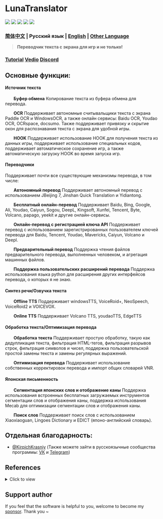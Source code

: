 # LunaTranslator 
  
<p align="left">
    <img src="https://img.shields.io/github/license/HIllya51/LunaTranslator">
    <a href="https://lunatranslator.xyz/Github/LunaTranslator/releases"><img src="https://img.shields.io/github/v/release/HIllya51/LunaTranslator?color=ffa"></a>
    <a href="https://lunatranslator.xyz/Github/LunaTranslator/releases/latest/download/LunaTranslator.zip" target="_blank"><img src="https://img.shields.io/badge/download_64bit-blue"/></a> <a href="https://lunatranslator.xyz/Github/LunaTranslator/releases/latest/download/LunaTranslator_x86.zip" target="_blank"><img src="https://img.shields.io/badge/download_32bit-blue"/></a> <img src="https://img.shields.io/badge/OS-windows 7--11 / wine-FF007C"/>
</p>

### [简体中文](README.md)  |  Русский язык | [English](README_en.md) | [Other Language](otherlang.md) 

> **Переводчик текста с экрана для игр и не только!**


### [Tutorial](https://docs.lunatranslator.xyz/#/ru/) [Vedio](https://space.bilibili.com/592120404/video) [Discord](https://discord.com/invite/ErtDwVeAbB)


## Основные функции:

#### Источник текста

&emsp;&emsp;**Буфер обмена** Копирование текста из буфера обмена для перевода.

&emsp;&emsp;**OCR** Поддерживает автономные считывальщики текста с экрана Paddle OCR и WindowsOCR, а также онлайн сервисы: Baidu OCR, Youdao OCR, OCRspace, docsumo. Также поддерживает привязку и скрытие окон для распознавания текста с экрана для удобной игры.

&emsp;&emsp;**HOOK** Поддерживает использование HOOK для получения текста из данных игры, поддерживает использование специальных кодов, поддерживает автоматическое сохранение игр, а также автоматическую загрузку HOOK во время запуска игр.


#### Переводчики

Поддерживает почти все существующие механизмы перевода, в том числе:

&emsp;&emsp;**Автономный перевод** Поддерживает автономный перевод с использованием JBeijing 7, Jinshan Quick Translation и Yidiantong.

&emsp;&emsp;**Бесплатный онлайн-перевод** Поддерживает Baidu, Bing, Google, Ali, Youdao, Caiyun, Sogou, DeepL, Kingsoft, Xunfei, Tencent, Byte, Volcano, papago, yeekit и другие онлайн-сервисы.

&emsp;&emsp;**Онлайн-перевод с регистрацией ключа API** Поддерживает перевод с использованием зарегистрированных пользователем ключей перевода для Baidu, Tencent, Youdao, Mavericks, Caiyun, Volcano и Deepl.

&emsp;&emsp;**Предварительный перевод** Поддержка чтения файлов предварительного перевода, выполненных человеком, и агрегация машинных файлов.

&emsp;&emsp;**Поддержка пользовательских расширений перевода** Поддержка использования языка python для расширения других интерфейсов перевода, о которых я не знаю.

#### Синтез речи/Озвучка текста

&emsp;&emsp;**Offline TTS** Поддерживает windowsTTS, VoiceRoid+, NeoSpeech, VoiceRoid2 и VOICEVOX.

&emsp;&emsp;**Online TTS** Поддерживает Volcano TTS, youdaoTTS, EdgeTTS

#### Обработка текста/Оптимизация перевода

&emsp;&emsp;**Обработка текста** Поддерживает простую обработку, такую ​​как дедупликация текста, фильтрация HTML-тегов, фильтрация разрывов строк, фильтрация символов и чисел, поддержка пользовательской простой замены текста и замены регулярных выражений.

&emsp;&emsp;**Оптимизация перевода** Поддерживает использование собственных корректировок перевода и импорт общих словарей VNR.

#### Японская письменность

&emsp;&emsp;**Сегментация японских слов и отображение каны** Поддержка использования встроенных бесплатных загружаемых инструментов сегментации слов и отображения каны, поддержка использования Mecab для оптимизации сегментации слов и отображения каны.

&emsp;&emsp;**Поиск слов** Поддерживает поиск слов с использованием Xiaoxiaoguan, Lingoes Dictionary и EDICT (японо-английский словарь).


##  Отдельная благодарность: 


* [@KirpichKrasniy](https://github.com/KirpichKrasniy) (Также можете зайти в русскоязычные сообщества программы: [VK](https://vk.com/lunatranslator) и [Telegram](https://t.me/LunaTranslator))


## References

<details>
<summary>Click to view</summary>

* [Artikash/Textractor](https://github.com/Artikash/Textractor)

* [RapidAI/RapidOcrOnnx](https://github.com/RapidAI/RapidOcrOnnx)

* [PaddlePaddle/PaddleOCR](https://github.com/PaddlePaddle/PaddleOCR)

* [UlionTse/translators](https://github.com/UlionTse/translators)

* [Blinue/Magpie](https://github.com/Blinue/Magpie)

* [nanokina/ebyroid](https://github.com/nanokina/ebyroid)

* [xupefei/Locale-Emulator](https://github.com/xupefei/Locale-Emulator)

* [InWILL/Locale_Remulator](https://github.com/InWILL/Locale_Remulator)

* [zxyacb/ntlea](https://github.com/zxyacb/ntlea)

* [@KirpichKrasniy](https://github.com/KirpichKrasniy)

</details>


## Support author
 
If you feel that the software is helpful to you, welcome to become my [sponsor](https://patreon.com/HIllya51). Thank you ~ 